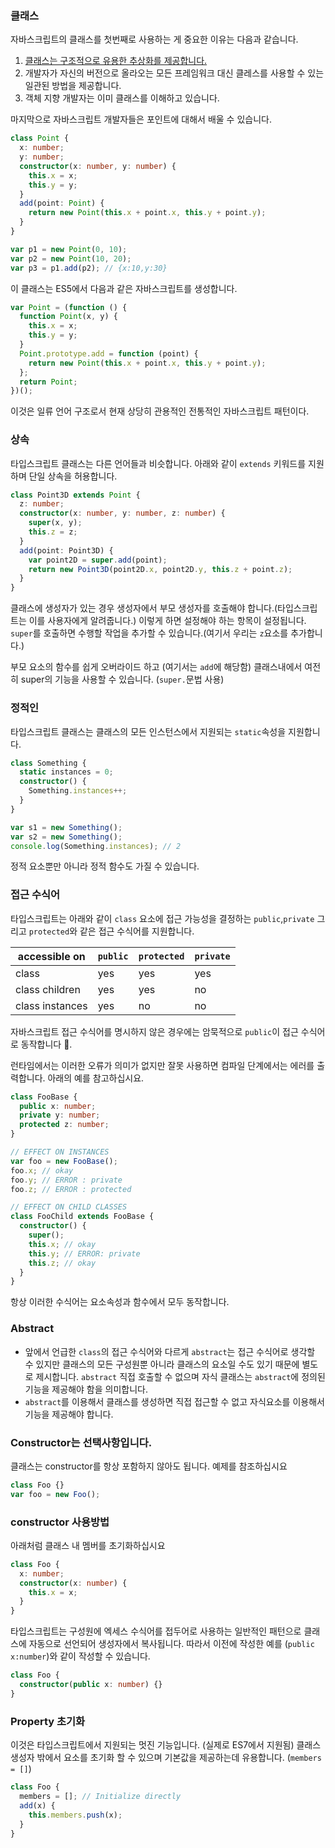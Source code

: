 ### 클래스

자바스크립트의 클래스를 첫번째로 사용하는 게 중요한 이유는 다음과 같습니다.

1. [클래스는 구조적으로 유용한 추상화를 제공합니다.](./tips/classesAreUseful.md)
1. 개발자가 자신의 버전으로 올라오는 모든 프레임워크 대신 클레스를 사용할 수 있는 일관된 방법을 제공합니다.
1. 객체 지향 개발자는 이미 클래스를 이해하고 있습니다.

마지막으로 자바스크립트 개발자들은 포인트에 대해서 배울 수 있습니다.

```ts
class Point {
  x: number;
  y: number;
  constructor(x: number, y: number) {
    this.x = x;
    this.y = y;
  }
  add(point: Point) {
    return new Point(this.x + point.x, this.y + point.y);
  }
}

var p1 = new Point(0, 10);
var p2 = new Point(10, 20);
var p3 = p1.add(p2); // {x:10,y:30}
```

이 클래스는 ES5에서 다음과 같은 자바스크립트를 생성합니다.

```ts
var Point = (function () {
  function Point(x, y) {
    this.x = x;
    this.y = y;
  }
  Point.prototype.add = function (point) {
    return new Point(this.x + point.x, this.y + point.y);
  };
  return Point;
})();
```

이것은 일류 언어 구조로서 현재 상당히 관용적인 전통적인 자바스크립트 패턴이다.

### 상속

타입스크립트 클래스는 다른 언어들과 비슷합니다. 아래와 같이 `extends` 키워드를 지원하며 단일 상속을 허용합니다.

```ts
class Point3D extends Point {
  z: number;
  constructor(x: number, y: number, z: number) {
    super(x, y);
    this.z = z;
  }
  add(point: Point3D) {
    var point2D = super.add(point);
    return new Point3D(point2D.x, point2D.y, this.z + point.z);
  }
}
```

클래스에 생성자가 있는 경우 생성자에서 부모 생성자를 호출해야 합니다.(타입스크립트는 이를 사용자에게 알려줍니다.) 이렇게 하면 설정해야 하는 항목이 설정됩니다. `super`를 호출하면 수행할 작업을 추가할 수 있습니다.(여기서 우리는 `z`요소를 추가합니다.)

부모 요소의 함수를 쉽게 오버라이드 하고 (여기서는 `add`에 해당함) 클래스내에서 여전히 super의 기능을 사용할 수 있습니다. (`super.`문법 사용)

### 정적인

타입스크립트 클래스는 클래스의 모든 인스턴스에서 지원되는 `static`속성을 지원합니다.

```ts
class Something {
  static instances = 0;
  constructor() {
    Something.instances++;
  }
}

var s1 = new Something();
var s2 = new Something();
console.log(Something.instances); // 2
```

정적 요소뿐만 아니라 정적 함수도 가질 수 있습니다.

### 접근 수식어

타입스크립트는 아래와 같이 `class` 요소에 접근 가능성을 결정하는 `public`,`private` 그리고 `protected`와 같은 접근 수식어를 지원합니다.

| accessible on   | `public` | `protected` | `private` |
| --------------- | -------- | ----------- | --------- |
| class           | yes      | yes         | yes       |
| class children  | yes      | yes         | no        |
| class instances | yes      | no          | no        |

자바스크립트 접근 수식어를 명시하지 않은 경우에는 암묵적으로 `public`이 접근 수식어로 동작합니다 🌹.

런타임에서는 이러한 오류가 의미가 없지만 잘못 사용하면 컴파일 단계에서는 에러를 출력합니다. 아래의 예를 참고하십시요.

```ts
class FooBase {
  public x: number;
  private y: number;
  protected z: number;
}

// EFFECT ON INSTANCES
var foo = new FooBase();
foo.x; // okay
foo.y; // ERROR : private
foo.z; // ERROR : protected

// EFFECT ON CHILD CLASSES
class FooChild extends FooBase {
  constructor() {
    super();
    this.x; // okay
    this.y; // ERROR: private
    this.z; // okay
  }
}
```

항상 이러한 수식어는 요소속성과 함수에서 모두 동작합니다.

### Abstract

- 앞에서 언급한 `class`의 접근 수식어와 다르게 `abstract`는 접근 수식어로 생각할 수 있지만 클래스의 모든 구성원뿐 아니라 클래스의 요소일 수도 있기 때문에 별도로 제시합니다. `abstract` 직접 호출할 수 없으며 자식 클래스는 `abstract`에 정의된 기능을 제공해야 함을 의미합니다.
- `abstract`를 이용해서 클래스를 생성하면 직접 접근할 수 없고 자식요소를 이용해서 기능을 제공해야 합니다.

### Constructor는 선택사항입니다.

클래스는 constructor를 항상 포함하지 않아도 됩니다. 예제를 참조하십시요

```ts
class Foo {}
var foo = new Foo();
```

### constructor 사용방법

아래처럼 클래스 내 멤버를 초기화하십시요

```ts
class Foo {
  x: number;
  constructor(x: number) {
    this.x = x;
  }
}
```

타입스크립트는 구성원에 엑세스 수식어를 접두어로 사용하는 일반적인 패턴으로 클래스에 자동으로 선언되어 생성자에서 복사됩니다. 따라서 이전에 작성한 예를 (`public x:number`)와 같이 작성할 수 있습니다.

```ts
class Foo {
  constructor(public x: number) {}
}
```

### Property 초기화

이것은 타입스크립트에서 지원되는 멋진 기능입니다. (실제로 ES7에서 지원됨) 클래스 생성자 밖에서 요소를 초기화 할 수 있으며 기본값을 제공하는데 유용합니다. (`members = []`)

```ts
class Foo {
  members = []; // Initialize directly
  add(x) {
    this.members.push(x);
  }
}
```
